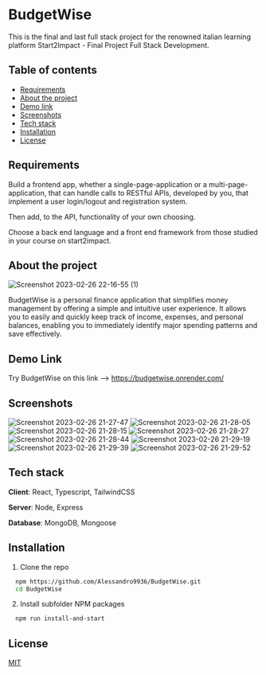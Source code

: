 # BudgetWise

This is the final and last full stack project for the renowned italian learning platform Start2Impact - Final Project Full Stack Development.

## Table of contents
- [Requirements](#requirements) 
- [About the project](#about-the-project)
- [Demo link](#demo-link)
- [Screenshots](#screenshots)
- [Tech stack](#tech-stack)
- [Installation](#installation)
- [License](#license)

## Requirements <a name="requirements"></a>

Build a frontend app, whether a single-page-application or a multi-page-application, that can handle calls to RESTful APIs, developed by you, that implement a user login/logout and registration system.

Then add, to the API, functionality of your own choosing.

Choose a back end language and a front end framework from those studied in your course on start2impact.
## About the project <a name="about-the-project"></a>
![Screenshot 2023-02-26 22-16-55 (1)](https://user-images.githubusercontent.com/64644550/221437858-fafd94ae-a0a6-4fd8-894b-d7cf2c4d9147.png)

BudgetWise is a personal finance application that simplifies money management by offering a simple and intuitive user experience. It allows you to easily and quickly keep track of income, expenses, and personal balances, enabling you to immediately identify major spending patterns and save effectively.

## Demo Link <a name="demo-link"></a>

Try BudgetWise on this link --> https://budgetwise.onrender.com/

## Screenshots <a name="screenshots"></a>
![Screenshot 2023-02-26 21-27-47](https://user-images.githubusercontent.com/64644550/221437651-aee2e294-4233-4f40-9447-e7b4be720184.png)
![Screenshot 2023-02-26 21-28-05](https://user-images.githubusercontent.com/64644550/221437677-ffb7f282-7438-478c-9ebd-656f4e8d3c10.png)
![Screenshot 2023-02-26 21-28-15](https://user-images.githubusercontent.com/64644550/221437739-33e469ac-5155-475b-b2b3-5b2c1bba55fb.png)
![Screenshot 2023-02-26 21-28-27](https://user-images.githubusercontent.com/64644550/221437743-846cdc22-7338-4340-a913-87bd619a6134.png)
![Screenshot 2023-02-26 21-28-44](https://user-images.githubusercontent.com/64644550/221437744-1e7dbe9a-8e30-4012-aef7-8346e87202e2.png)
![Screenshot 2023-02-26 21-29-19](https://user-images.githubusercontent.com/64644550/221437747-f73030e2-486e-4676-a168-83f69f24879b.png)
![Screenshot 2023-02-26 21-29-39](https://user-images.githubusercontent.com/64644550/221437749-9d80daf5-1594-442b-96fc-79163230a6f1.png)
![Screenshot 2023-02-26 21-29-52](https://user-images.githubusercontent.com/64644550/221437750-8843cac2-efaa-4055-b222-ae3f3d517139.png)


## Tech stack <a name="tech-stack"></a>
**Client**: React, Typescript, TailwindCSS

**Server**: Node, Express

**Database**: MongoDB, Mongoose

## Installation <a name="installation"></a>

1. Clone the repo
```bash
  npm https://github.com/Alessandro9936/BudgetWise.git
  cd BudgetWise
```

2. Install subfolder NPM packages
```bash
  npm run install-and-start
```

## License <a name="license">

[MIT](https://choosealicense.com/licenses/mit/)

